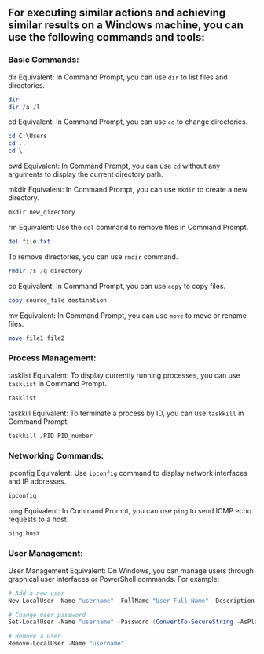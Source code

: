 ## For executing similar actions and achieving similar results on a Windows machine, you can use the following commands and tools:

### Basic Commands:

dir Equivalent:
In Command Prompt, you can use `dir` to list files and directories.

```powershell
dir
dir /a /l
```

cd Equivalent:
In Command Prompt, you can use `cd` to change directories.

```powershell
cd C:\Users
cd ..
cd \
```

pwd Equivalent:
In Command Prompt, you can use `cd` without any arguments to display the current directory path.

mkdir Equivalent:
In Command Prompt, you can use `mkdir` to create a new directory.

```powershell
mkdir new_directory
```

rm Equivalent:
Use the `del` command to remove files in Command Prompt.

```powershell
del file.txt
```

To remove directories, you can use `rmdir` command.

```powershell
rmdir /s /q directory
```

cp Equivalent:
In Command Prompt, you can use `copy` to copy files.

```powershell
copy source_file destination
```

mv Equivalent:
In Command Prompt, you can use `move` to move or rename files.

```powershell
move file1 file2
```

### Process Management:

tasklist Equivalent:
To display currently running processes, you can use `tasklist` in Command Prompt.

```powershell
tasklist
```

taskkill Equivalent:
To terminate a process by ID, you can use `taskkill` in Command Prompt.

```powershell
taskkill /PID PID_number
```

### Networking Commands:

ipconfig Equivalent:
Use `ipconfig` command to display network interfaces and IP addresses.

```powershell
ipconfig
```

ping Equivalent:
In Command Prompt, you can use `ping` to send ICMP echo requests to a host.

```powershell
ping host
```

### User Management:

User Management Equivalent:
On Windows, you can manage users through graphical user interfaces or PowerShell commands. For example:

```powershell
# Add a new user
New-LocalUser -Name "username" -FullName "User Full Name" -Description "Description"

# Change user password
Set-LocalUser -Name "username" -Password (ConvertTo-SecureString -AsPlainText "NewPassword" -Force)

# Remove a user
Remove-LocalUser -Name "username"
```